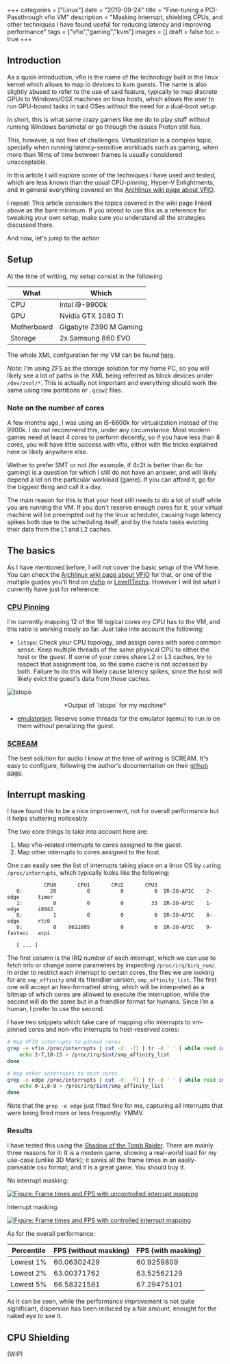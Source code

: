 +++
categories = ["Linux"]
date = "2019-09-24"
title = "Fine-tuning a PCI-Passthrough vfio VM"
description = "Masking interrupt, shielding CPUs, and other techniques I have found useful for reducing latency and improving performance"
tags = ["vfio","gaming","kvm"]
images = []
draft = false
toc = true
+++

## Introduction

As a quick introduction, vfio is the name of the technology built in the linux kernel which allows to map io devices to kvm guests. The name is also slightly abused to refer to the use of said feature, typically to map discrete GPUs to Windows/OSX machines on linux hosts, which allows the user to run GPU-bound tasks in said OSes without the need for a dual-boot setup.

In short, this is what some crazy gamers like me do to play stuff without running Windows baremetal or go through the issues Proton still has.

This, however, is not free of challenges. Virtualization is a complex topic, specially when running latency-sensitive workloads such as gaming, when more than 16ms of time between frames is usually considered unacceptable.

In this article I will explore some of the techniques I have used and tested, which are less known than the usual CPU-pinning, Hyper-V Enlightments, and in general everything covered on the [Archlinux wiki page about VFIO](https://wiki.archlinux.org/index.php/PCI_passthrough_via_OVMF).

I repeat: This article considers the topics covered in the wiki page linked above as the bare minimum. If you intend to use this as a reference for tweaking your own setup, make sure you understand all the strategies discussed there.

And now, let's jump to the action

<!--more-->

## Setup

At the time of writing, my setup consist in the following

| What        | Which                  |
| ----------- | ---------------------- |
| CPU         | Intel i9-9900k         |
| GPU         | Nvidia GTX 1080 Ti     |
| Motherboard | Gigabyte Z390 M Gaming |
| Storage     | 2x Samsung 860 EVO     |

The whole XML confguration for my VM can be found [here](https://gist.github.com/roobre/8f2d86a51a6b619a6622a64a58f9fc94).

*Note*: I'm using ZFS as the storage solution for my home PC, so you will likely see a lot of paths in the XML being referred as block devices under `/dev/zvol/*`. This is actually not important and everything should work the same using raw partitions or `.qcow2` files.

### Note on the number of cores

A few months ago, I was using an i5-6600k for virtualization instead of the 9900k. I do not recommend this, under any circumstance: Most modern games need at least 4 cores to perform decently, so if you have less than 8 cores, you will have little success with vfio, either with the tricks explained here or likely anywhere else.

Wether to prefer SMT or not (for example, if 4c2t is better than 6c for gaming) is a question for which I still do not have an answer, and will likely depend a lot on the particular workload (game). If you can afford it, go for the biggest thing and call it a day.

The main reason for this is that your host still needs to do a lot of stuff while you are running the VM. If you don't reserve enough cores for it, your virtual machine will be preempted out by the linux scheduler, causing huge latency spikes both due to the scheduling itself, and by the hosts tasks evicting their data from the L1 and L2 caches.

## The basics

As I have mentioned before, I will not cover the basic setup of the VM here. You can check the [Archlinux wiki page about VFIO](https://wiki.archlinux.org/index.php/PCI_passthrough_via_OVMF) for that, or one of the multiple guides you'll find on [r/vfio](https://reddit.com/r/vfio) or [Level1Techs](https://forum.level1techs.com/c/software/vfio). However I will list what I currently have just for reference:

### [CPU Pinning](https://wiki.archlinux.org/index.php/PCI_passthrough_via_OVMF#CPU_pinning)

 I'm currently mapping 12 of the 16 logical cores my CPU has to the VM, and this ratio is working nicely so far. Just take into account the following:

* `lstopo`: Check your CPU topology, and assign cores with some common sense. Keep multiple threads of the same physical CPU to either the host or the guest. If some of your cores share L2 or L3 caches, try to respect that assignment too, so the same cache is not accessed by both. Failure to do this will likely cause latency spikes, since the host will likely evict the guest's data from those caches.

![`lstopo`](/img/vfio/lstopo.svg)
<center>*Output of `lstopo` for my machine*</center>

* [emulatorpin](https://gist.github.com/roobre/8f2d86a51a6b619a6622a64a58f9fc94#file-winvirtexpress-xml-L38): Reserve some threads for the emulator (qemu) to run io on them without penalizing the guest.

### [SCREAM](https://github.com/duncanthrax/scream/)

The best solution for audio I know at the time of writing is SCREAM. It's easy to configure, following the author's documentation on their [github page](https://github.com/duncanthrax/scream/).


## Interrupt masking

I have found this to be a nice improvement, not for overall performance but it helps stuttering noticeably.

The two core things to take into account here are:

1. Map vfio-related interrupts to cores assigned to the guest.
2. Map other interrupts to cores assigned to the host.

One can easily see the list of interrupts taking place on a linux OS by `cat`ing `/proc/interrupts`, which typically looks like the following:

```
            CPU0       CPU1       CPU2       CPU3
   0:         20          0          0          0  IR-IO-APIC    2-edge      timer
   1:          0          0          0         33  IR-IO-APIC    1-edge      i8042
   8:          1          0          0          0  IR-IO-APIC    8-edge      rtc0
   9:          0    9612805          0          0  IR-IO-APIC    9-fasteoi   acpi

   [ ... ]
```

The first column is the IRQ number of each interrupt, which we can use to fetch info or change some parameters by inspecting `/proc/irq/$irq_num/`. In order to restrict each interrupt to certain cores, the files we are looking for are `smp_affinity` and its friendlier version, `smp_affinity_list`. The first one will accept an hex-formatted string, which will be interpreted as a bitmap of which cores are allowed to execute the interruption, while the second will do the same but in a friendlier format for humans. Since I'm a human, I prefer to use the second.

I have two snippets which take care of mapping vfio interrupts to vm-pinned cores and non-vfio interrupts to host-reserved cores:

```bash
# Map VFIO interrupts to pinned cores
grep -e vfio /proc/interrupts | cut -d: -f1 | tr -d ' ' | while read int; do
	echo 2-7,10-15 > /proc/irq/$int/smp_affinity_list
done

# Map other interrupts to host cores
grep -e edge /proc/interrupts | cut -d: -f1 | tr -d ' ' | while read int; do
	echo 0-1,8-9 > /proc/irq/$int/smp_affinity_list
done
```

Note that the `grep -e edge` just fitted fine for me, capturing all interrupts that were being fired more or less frequently. YMMV.

### Results

I have tested this using the [Shadow of the Tomb Raider](https://steamcommunity.com/id/roobre/stats/appid/750920/). There are mainly three reasons for it: It is a modern game, showing a real-world load for my use-case (unlike 3D Mark); it saves all the frame times in an easily-parseable csv format; and it is a great game. You should buy it.

No interrupt masking:

[![Figure: Frame times and FPS with uncontrolled interrupt mapping](/img/vfio/time-unmasked.png)](/img/vfio/time-unmasked.svg)

Interrupt masking:

[![Figure: Frame times and FPS with controlled interrupt mapping](/img/vfio/time-masked.png)](/img/vfio/time-masked.svg)

As for the overall performance:

| Percentile | FPS (without masking) | FPS (with masking) |
|------------|-----------------------|--------------------|
| Lowest 1%  | 60.06302429           | 60.9259809         |
| Lowest 2%  | 63.00371762           | 63.52562129        |
| Lowest 5%  | 66.58321581           | 67.29475101        |

As it can be seen, while the performance improvement is not quite significant, dispersion has been reduced by a fair amount, enought for the naked eye to see it.


## CPU Shielding

(WIP)
